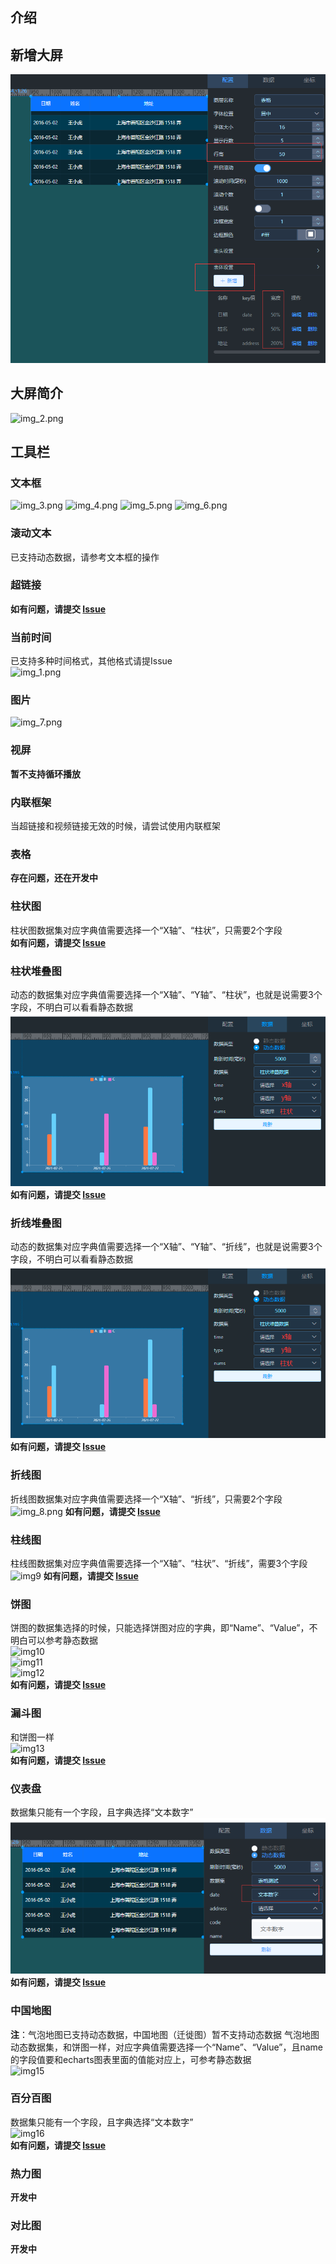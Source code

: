 ## 介绍
## 新增大屏
![img.png](../picture/dashboard/img.png)

## 大屏简介
![img_2.png](../picture/dashboard/img_2.png)

## 工具栏
### 文本框
![img_3.png](../picture/dashboard/img_3.png)
![img_4.png](../picture/dashboard/img_4.png)
![img_5.png](../picture/dashboard/img_5.png)
![img_6.png](../picture/dashboard/img_6.png)

### 滚动文本
已支持动态数据，请参考文本框的操作 <br>

### 超链接
**如有问题，请提交 [Issue](https://gitee.com/anji-plus/report/issues) <br>**

### 当前时间
已支持多种时间格式，其他格式请提Issue <br>
![img_1.png](../picture/dashboard/img_1.png)

### 图片
![img_7.png](../picture/dashboard/img_7.png)

### 视屏
**暂不支持循环播放**<br>

### 内联框架
当超链接和视频链接无效的时候，请尝试使用内联框架<br>

### 表格
**存在问题，还在开发中**<br>

### 柱状图
柱状图数据集对应字典值需要选择一个“X轴”、“柱状”，只需要2个字段 <br>
**如有问题，请提交 [Issue](https://gitee.com/anji-plus/report/issues) <br>**


### 柱状堆叠图
动态的数据集对应字典值需要选择一个“X轴”、“Y轴”、“柱状”，也就是说需要3个字段，不明白可以看看静态数据 <br>
![img.17](../picture/dashboard/img_17.png)
**如有问题，请提交 [Issue](https://gitee.com/anji-plus/report/issues) <br>**

### 折线堆叠图 
动态的数据集对应字典值需要选择一个“X轴”、“Y轴”、“折线”，也就是说需要3个字段，不明白可以看看静态数据 <br>
![img.17](../picture/dashboard/img_17.png)
**如有问题，请提交 [Issue](https://gitee.com/anji-plus/report/issues) <br>**

### 折线图
折线图数据集对应字典值需要选择一个“X轴”、“折线”，只需要2个字段 <br>
![img_8.png](../picture/dashboard/img_8.png)
**如有问题，请提交 [Issue](https://gitee.com/anji-plus/report/issues) <br>**

### 柱线图
柱线图数据集对应字典值需要选择一个“X轴”、“柱状”、“折线”，需要3个字段 <br>
![img9](../picture/dashboard/img_9.png)
**如有问题，请提交 [Issue](https://gitee.com/anji-plus/report/issues) <br>**

### 饼图
饼图的数据集选择的时候，只能选择饼图对应的字典，即“Name”、“Value”，不明白可以参考静态数据 <br>
![img10](../picture/dashboard/img_10.png) <br>
![img11](../picture/dashboard/img_11.png) <br>
![img12](../picture/dashboard/img_12.png) <br>
**如有问题，请提交 [Issue](https://gitee.com/anji-plus/report/issues) <br>**

### 漏斗图
和饼图一样 <br>
![img13](../picture/dashboard/img_13.png) <br>
**如有问题，请提交 [Issue](https://gitee.com/anji-plus/report/issues) <br>**

### 仪表盘
数据集只能有一个字段，且字典选择“文本数字” <br>
![img14](../picture/dashboard/img_14.png) <br>
**如有问题，请提交 [Issue](https://gitee.com/anji-plus/report/issues) <br>**

### 中国地图
**注**：气泡地图已支持动态数据，中国地图（迁徙图）暂不支持动态数据
气泡地图动态数据集，和饼图一样，对应字典值需要选择一个“Name”、“Value”，且name的字段值要和echarts图表里面的值能对应上，可参考静态数据 <br>
![img15](../picture/dashboard/img_15.png) <br>


### 百分百图
数据集只能有一个字段，且字典选择“文本数字” <br>
![img16](../picture/dashboard/img_16.png) <br>
**如有问题，请提交 [Issue](https://gitee.com/anji-plus/report/issues) <br>**

### 热力图
**开发中** <br>

### 对比图
**开发中** <br>
